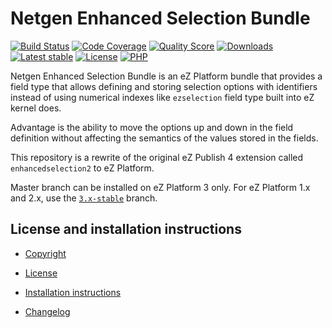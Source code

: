 Netgen Enhanced Selection Bundle
================================

[![Build Status](https://img.shields.io/travis/netgen/NetgenEnhancedSelectionBundle.svg?style=flat-square)](https://travis-ci.org/netgen/NetgenEnhancedSelectionBundle)
[![Code Coverage](https://img.shields.io/codecov/c/github/netgen/NetgenEnhancedSelectionBundle.svg?style=flat-square)](https://codecov.io/gh/netgen/NetgenEnhancedSelectionBundle)
[![Quality Score](https://img.shields.io/scrutinizer/g/netgen/NetgenEnhancedSelectionBundle.svg?style=flat-square)](https://scrutinizer-ci.com/g/netgen/NetgenEnhancedSelectionBundle)
[![Downloads](https://img.shields.io/packagist/dt/netgen/enhanced-selection-bundle.svg?style=flat-square)](https://packagist.org/packages/netgen/enhanced-selection-bundle)
[![Latest stable](https://img.shields.io/packagist/v/netgen/enhanced-selection-bundle.svg?style=flat-square)](https://packagist.org/packages/netgen/enhanced-selection-bundle)
[![License](https://img.shields.io/github/license/netgen/NetgenEnhancedSelectionBundle.svg?style=flat-square)](LICENSE)
[![PHP](https://img.shields.io/badge/php-%3E%3D%205.6-8892BF.svg?style=flat-square)](https://secure.php.net/)

Netgen Enhanced Selection Bundle is an eZ Platform bundle that provides a
field type that allows defining and storing selection options with identifiers
instead of using numerical indexes like `ezselection` field type built into
eZ kernel does.

Advantage is the ability to move the options up and down in the field definition
without affecting the semantics of the values stored in the fields.

This repository is a rewrite of the original eZ Publish 4 extension called
`enhancedselection2` to eZ Platform.

Master branch can be installed on eZ Platform 3 only. For eZ Platform 1.x and 2.x, use the
[`3.x-stable`](https://github.com/netgen/NetgenEnhancedSelectionBundle/tree/3.x-stable) branch.

License and installation instructions
-------------------------------------

* [Copyright](COPYRIGHT)

* [License](LICENSE)

* [Installation instructions](bundle/Resources/doc/INSTALL.md)

* [Changelog](bundle/Resources/doc/CHANGELOG.md)
